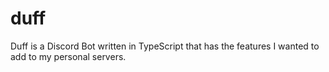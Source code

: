 # duff
Duff is a Discord Bot written in TypeScript that has the features I wanted to add to my personal servers.
